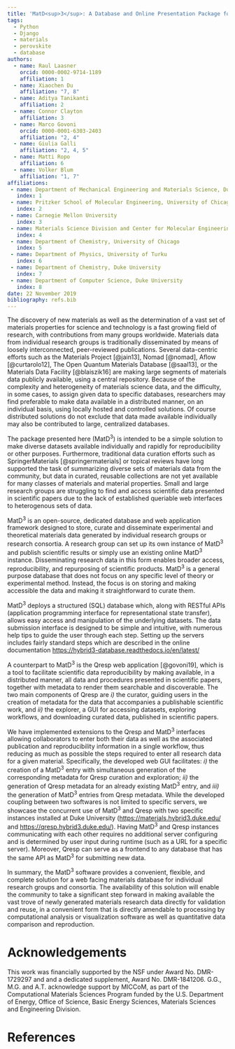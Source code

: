 ```yaml
---
title: 'MatD<sup>3</sup>: A Database and Online Presentation Package for Research Data Supporting Materials Discovery, Design, and Dissemination'
tags:
  - Python
  - Django
  - materials
  - perovskite
  - database
authors:
  - name: Raul Laasner
    orcid: 0000-0002-9714-1189
    affiliation: 1
  - name: Xiaochen Du
    affiliation: "7, 8"
  - name: Aditya Tanikanti
    affiliation: 2
  - name: Connor Clayton
    affiliation: 3
  - name: Marco Govoni
    orcid: 0000-0001-6303-2403
    affiliation: "2, 4"
  - name: Giulia Galli
    affiliation: "2, 4, 5"
  - name: Matti Ropo
    affiliation: 6
  - name: Volker Blum
    affiliation: "1, 7"
affiliations:
 - name: Department of Mechanical Engineering and Materials Science, Duke University
   index: 1
 - name: Pritzker School of Molecular Engineering, University of Chicago
   index: 2
 - name: Carnegie Mellon University
   index: 3
 - name: Materials Science Division and Center for Molecular Engineering, Argonne National Laboratory
   index: 4
 - name: Department of Chemistry, University of Chicago
   index: 5
 - name: Department of Physics, University of Turku
   index: 6
 - name: Department of Chemistry, Duke University
   index: 7
 - name: Department of Computer Science, Duke University
   index: 8
date: 22 November 2019
bibliography: refs.bib
---
```


The discovery of new materials as well as the determination of a vast set of materials properties for science and technology is a fast growing field of research, with contributions from many groups worldwide. Materials data from individual research groups is traditionally disseminated by means of loosely interconnected, peer-reviewed publications. Several data-centric efforts such as the Materials Project [@jain13], Nomad [@nomad], Aflow [@curtarolo12], The Open Quantum Materials Database [@saal13], or the Materials Data Facility [@blaiszik16] are making large segments of materials data publicly available, using a central repository. Because of the complexity and heterogeneity of materials science data, and the difficulty, in some cases, to assign given data to specific databases, researchers may find preferable to make data available in a distributed manner, on an individual basis, using locally hosted and controlled solutions. Of course distributed solutions do not exclude that data made available individually may also be contributed to large, centralized databases.

The package presented here (MatD<sup>3</sup>) is intended to be a simple solution to make diverse datasets available individually and rapidly for reproducibility or other purposes. Furthermore, traditional data curation efforts such as SpringerMaterials [@springermaterials] or topical reviews have long supported the task of summarizing diverse sets of materials data from the community, but data in curated, reusable collections are not yet available for many classes of materials and material properties. Small and large research groups are struggling to find and access scientific data presented in scientific papers due to the lack of established queriable web interfaces to heterogenous sets of data.

MatD<sup>3</sup> is an open-source, dedicated database and web application framework designed to store, curate and disseminate experimental and theoretical materials data generated by individual research groups or research consortia. A research group can set up its own instance of MatD<sup>3</sup> and publish scientific results or simply use an existing online MatD<sup>3</sup> instance. Disseminating research data in this form enables broader access, reproducibility, and repurposing of scientific products. MatD<sup>3</sup> is a general purpose database that does not focus on any specific level of theory or experimental method. Instead, the focus is on storing and making accessible the data and making it straightforward to curate them.

MatD<sup>3</sup> deploys a structured (SQL) database which, along with RESTful APIs (application programming interface for representational state transfer), allows easy access and manipulation of the underlying datasets. The data submission interface is designed to be simple and intuitive, with numerous help tips to guide the user through each step. Setting up the servers includes fairly standard steps which are described in the online documentation <https://hybrid3-database.readthedocs.io/en/latest/>

A counterpart to MatD<sup>3</sup> is the Qresp web application [@govoni19], which is a tool to facilitate scientific data reproducibility by making available, in a distributed manner, all data and procedures presented in scientific papers, together with metadata to render them searchable and discoverable. The two main components of Qresp are *i)* the curator, guiding users in the creation of metadata for the data that accompanies a publishable scientific work, and *ii)* the explorer, a GUI for accessing datasets, exploring workflows, and downloading curated data, published in scientific papers.

We have implemented extensions to the Qresp and MatD<sup>3</sup> interfaces allowing collaborators to enter both their data as well as the associated publication and reproducibility information in a single workflow, thus reducing as much as possible the steps required to enter all research data for a given material. Specifically, the developed web GUI facilitates: *i)* the creation of a MatD<sup>3</sup> entry with simultaneous generation of the corresponding metadata for Qresp curation and exploration; *ii)* the generation of Qresp metadata for an already existing MatD<sup>3</sup> entry, and *iii)* the generation of MatD<sup>3</sup> entries from Qresp metadata. While the developed coupling between two softwares is not limited to specific servers, we showcase the concurrent use of MatD<sup>3</sup> and Qresp with two specific instances installed at Duke University (<https://materials.hybrid3.duke.edu/> and <https://qresp.hybrid3.duke.edu/>). Having MatD<sup>3</sup> and Qresp instances communicating with each other requires no additional server configuring and is determined by user input during runtime (such as a URL for a specific server). Moreover, Qresp can serve as a frontend to any database that has the same API as MatD<sup>3</sup> for submitting new data.

In summary, the MatD<sup>3</sup> software provides a convenient, flexible, and complete solution for a web facing materials database for individual research groups and consortia. The availability of this solution will enable the community to take a significant step forward in making available the vast trove of newly generated materials research data directly for validation and reuse, in a convenient form that is directly amendable to processing by computational analysis or visualization software as well as quantitative data comparison and reproduction.

# Acknowledgements

This work was financially supported by the NSF under Award No. DMR-1729297 and and a dedicated supplement, Award No. DMR-1841206. G.G., M.G. and A.T. acknowledge support by MICCoM, as part of the Computational Materials Sciences Program funded by the U.S. Department of Energy, Office of Science, Basic Energy Sciences, Materials Sciences and Engineering Division.

# References
